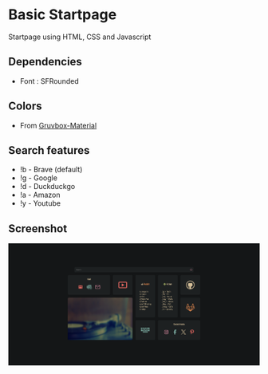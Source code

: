 # Basic Startpage
Startpage using HTML, CSS and Javascript

## Dependencies
- Font : SFRounded

## Colors
- From [Gruvbox-Material](https://github.com/sainnhe/gruvbox-material)

## Search features
- !b - Brave (default)
- !g - Google
- !d - Duckduckgo
- !a - Amazon
- !y - Youtube

## Screenshot
![Screenshot](./assets/startpage_1.png)
